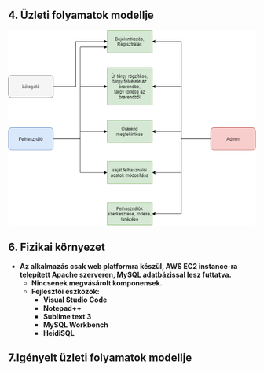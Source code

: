 ## 4. Üzleti folyamatok modellje

![Üzleti folyamatok modellje](../Doc/Pictures/business_model.png)

## 6. Fizikai környezet

- **Az alkalmazás csak web platformra készül, AWS EC2 instance-ra telepített Apache szerveren, MySQL adatbázissal lesz futtatva.**
  - **Nincsenek megvásárolt komponensek.**
  - **Fejlesztői eszközök:**
    - **Visual Studio Code**
    - **Notepad++**
    - **Sublime text 3**
    - **MySQL Workbench**
    - **HeidiSQL**

## 7.Igényelt üzleti folyamatok modellje